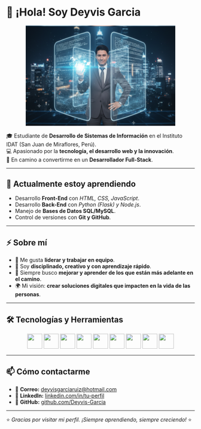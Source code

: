 # 👋 ¡Hola! Soy Deyvis Garcia

<p align="center">
  <img src="portada_github.PNG" width="400px" alt="Deyvis Garcia - Perfil Profesional"/>
</p>

🎓 Estudiante de **Desarrollo de Sistemas de Información** en el Instituto IDAT (San Juan de Miraflores, Perú).  
💻 Apasionado por la **tecnología, el desarrollo web y la innovación**.  
🚀 En camino a convertirme en un **Desarrollador Full-Stack**.  

---

## 🌱 Actualmente estoy aprendiendo
- Desarrollo **Front-End** con *HTML, CSS, JavaScript*.  
- Desarrollo **Back-End** con *Python (Flask) y Node.js*.  
- Manejo de **Bases de Datos SQL/MySQL**.  
- Control de versiones con **Git y GitHub**.  

---

## ⚡ Sobre mí
- 🤝 Me gusta **liderar y trabajar en equipo**.  
- 🧠 Soy **disciplinado, creativo y con aprendizaje rápido**.  
- 🎯 Siempre busco **mejorar y aprender de los que están más adelante en el camino**.  
- 🌍 Mi visión: **crear soluciones digitales que impacten en la vida de las personas**.  

---

## 🛠️ Tecnologías y Herramientas
<p align="center">
  <img src="https://cdn.jsdelivr.net/gh/devicons/devicon/icons/html5/html5-original.svg" width="40" height="40"/>
  <img src="https://cdn.jsdelivr.net/gh/devicons/devicon/icons/css3/css3-original.svg" width="40" height="40"/>
  <img src="https://cdn.jsdelivr.net/gh/devicons/devicon/icons/javascript/javascript-original.svg" width="40" height="40"/>
  <img src="https://cdn.jsdelivr.net/gh/devicons/devicon/icons/python/python-original.svg" width="40" height="40"/>
  <img src="https://cdn.jsdelivr.net/gh/devicons/devicon/icons/flask/flask-original.svg" width="40" height="40"/>
  <img src="https://cdn.jsdelivr.net/gh/devicons/devicon/icons/nodejs/nodejs-original.svg" width="40" height="40"/>
  <img src="https://cdn.jsdelivr.net/gh/devicons/devicon/icons/mysql/mysql-original.svg" width="40" height="40"/>
  <img src="https://cdn.jsdelivr.net/gh/devicons/devicon/icons/git/git-original.svg" width="40" height="40"/>
  <img src="https://cdn.jsdelivr.net/gh/devicons/devicon/icons/github/github-original.svg" width="40" height="40"/>
</p>

---

## 📫 Cómo contactarme
- 📧 **Correo:** deyvisgarciaruiz@hotmail.com  
- 💼 **LinkedIn:** [linkedin.com/in/tu-perfil](https://linkedin.com/in/deyvis-garcia)  
- 🐙 **GitHub:** [github.com/Deyvis-Garcia](https://github.com/Deyvis-Garcia)  

---

⭐ *Gracias por visitar mi perfil. ¡Siempre aprendiendo, siempre creciendo!* ⭐

